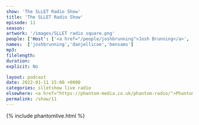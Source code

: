 ```yaml
---
show: 'The SLLET Radio Show'
title: 'The SLLET Radio Show'
episode: 11
season: 
artwork: '/images/SLLET radio square.png'
people: ['Host': ['<a href="/people/joshbrunning">Josh Brunning</a>', '<a href="/people/danjellicoe">Dan Jellicoe</a>'],'Guests':'<a href="/people/bensams">Ben Sams</a>']
names:  ['joshbrunning','danjellicoe','bensams']
mp3:
filelength: 
duration: 
explicit: No

layout: podcast
date: 2022-01-11 15:00 +0000
categories: slletshow live radio
elsewhere: <a href="https://phantom-media.co.uk/phantom-radio/">Phantom Media</a>
permalink: /show/11
---
```


{% include phantomlive.html %}
